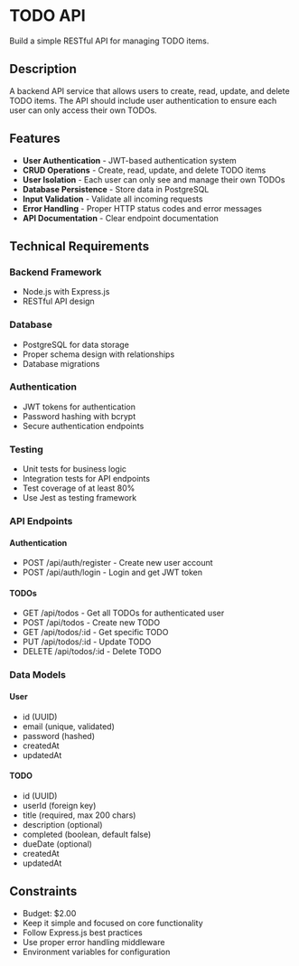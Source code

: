 # TODO API

Build a simple RESTful API for managing TODO items.

## Description

A backend API service that allows users to create, read, update, and delete TODO items. The API should include user authentication to ensure each user can only access their own TODOs.

## Features

- **User Authentication** - JWT-based authentication system
- **CRUD Operations** - Create, read, update, and delete TODO items
- **User Isolation** - Each user can only see and manage their own TODOs
- **Database Persistence** - Store data in PostgreSQL
- **Input Validation** - Validate all incoming requests
- **Error Handling** - Proper HTTP status codes and error messages
- **API Documentation** - Clear endpoint documentation

## Technical Requirements

### Backend Framework
- Node.js with Express.js
- RESTful API design

### Database
- PostgreSQL for data storage
- Proper schema design with relationships
- Database migrations

### Authentication
- JWT tokens for authentication
- Password hashing with bcrypt
- Secure authentication endpoints

### Testing
- Unit tests for business logic
- Integration tests for API endpoints
- Test coverage of at least 80%
- Use Jest as testing framework

### API Endpoints

#### Authentication
- POST /api/auth/register - Create new user account
- POST /api/auth/login - Login and get JWT token

#### TODOs
- GET /api/todos - Get all TODOs for authenticated user
- POST /api/todos - Create new TODO
- GET /api/todos/:id - Get specific TODO
- PUT /api/todos/:id - Update TODO
- DELETE /api/todos/:id - Delete TODO

### Data Models

#### User
- id (UUID)
- email (unique, validated)
- password (hashed)
- createdAt
- updatedAt

#### TODO
- id (UUID)
- userId (foreign key)
- title (required, max 200 chars)
- description (optional)
- completed (boolean, default false)
- dueDate (optional)
- createdAt
- updatedAt

## Constraints

- Budget: $2.00
- Keep it simple and focused on core functionality
- Follow Express.js best practices
- Use proper error handling middleware
- Environment variables for configuration
